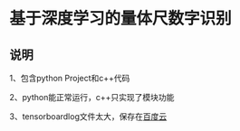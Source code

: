 # 基于深度学习的量体尺数字识别 #
## 说明 ##
1、包含python Project和c++代码

2、python能正常运行，c++只实现了模块功能

3、tensorboardlog文件太大，保存在[百度云](http://baidu.com)